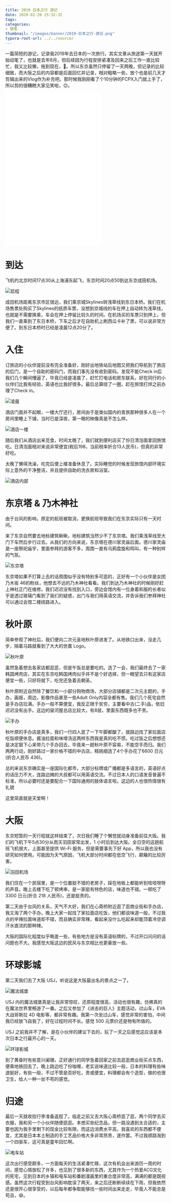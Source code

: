 ```yaml
---
title: 2019 日本之行 游记
date: 2020-02-20 15:32:32
tags:
categories:
- 随笔
thumbnail: "/images/banner/2019-日本之行-游记.png"
typora-root-url: ../../source/
---
```


一篇简短的游记，记录我2019年去日本的一次旅行。其实文章从旅途第一天就开始动笔了，也就是去年8月，但后续因为行程安排紧凑及回来之后工作一直比较忙，我又比较懒，拖到现在，🤣。所以东京虽然只停留了一天两晚，但记录的比较细致，而大阪之后的内容都是后面回忆并记录，相对粗略一些，放个也是前几天才剪辑出来的Vlog作为补充吧。那时候我刚刚看了个10分钟的FCPX入门就上手了，所以剪的很糟糕大家见笑啦，😌。

<iframe src="//player.bilibili.com/player.html?aid=84485339&cid=144505815&page=1&high_quality=1" scrolling="no" border="0" frameborder="no" framespacing="0" allowfullscreen="true" style="min-height: 480px;"> </iframe>

# 到达

飞机约北京时间17点30从上海浦东起飞，东京时间20点50到达东京成田机场。

![启程](/images/2019-%E6%97%A5%E6%9C%AC%E4%B9%8B%E8%A1%8C-%E6%B8%B8%E8%AE%B0/%E5%90%AF%E7%A8%8B.jpg)

成田机场距离东京市区很远，我们乘京城Skylines转浅草线到东日本桥。我们在机场售票处购买了Skylines的纸质车票，没想到京城线的车在押上自动转为浅草线，也就是不需要换乘，车会在押上停留比较久的时间。在机场买的车票只到押上，但我们一直乘到了东日本桥，下车之后才在自助机上刷西瓜卡补了票，可以说非常方便了。到东日本桥时已经是凌晨12点20分了。

# 入住

订旅店的小伙伴提前没有完全准备好，刚好出地铁站后地图又把我们导航到了旅店的后门，是一个自助的密码门，而我们事先没有收到密码。发现不能Check in后我们几个瞬间懵逼了，毕竟已经是凌晨了，赶忙打电话和房东联系，好在同行的小伙伴们比我有经验，英语也比我好很多。最后总算绕了一圈，赶在旅馆打烊之前办理了Check in。

![凌晨](/images/2019-%E6%97%A5%E6%9C%AC%E4%B9%8B%E8%A1%8C-%E6%B8%B8%E8%AE%B0/%E5%87%8C%E6%99%A8.jpg)

酒店门面并不起眼，一楼大厅还行，房间由于是类似国内的青旅那种很多人在一个房间里睡上下铺，当时已是深夜，第一眼的映像真是不怎么样。

![酒店一楼](/images/2019-%E6%97%A5%E6%9C%AC%E4%B9%8B%E8%A1%8C-%E6%B8%B8%E8%AE%B0/%E9%85%92%E5%BA%97%E4%B8%80%E6%A5%BC.jpg)

随后我们从酒店出来觅食，时间太晚了，我们就到便利店买了份日清泡面拿回旅馆吃。日清泡面相对来说非常便宜(税后198，当前税率折合13人民币)，但真的非常好吃。

太晚了懒得洗澡，吃完后便上楼准备休息了。实际睡觉的时候发现旅馆内部环境实际上意外的干净整洁，并且提供自助的洗衣房和浴室。

![酒店内部](/images/2019-%E6%97%A5%E6%9C%AC%E4%B9%8B%E8%A1%8C-%E6%B8%B8%E8%AE%B0/%E9%85%92%E5%BA%97%E5%86%85%E9%83%A8.jpg)

# 东京塔 & 乃木神社

由于台风的影响，原定的航班被取消，更换航班导致我们在东京实际只有一天时间。

来了东京自然要去地标建筑瞅瞅，地标建筑当然少不了东京塔。我们乘浅草线至大门下车然后步行过去。从我们的方向来说，东京塔在德川家灵庙后面。德川家灵庙是一座祭祀庙宇，里面参拜的游客不多，周围一直有乌鸦盘旋和鸣叫，有一种别样的气氛。

![东京塔](/images/2019-%E6%97%A5%E6%9C%AC%E4%B9%8B%E8%A1%8C-%E6%B8%B8%E8%AE%B0/%E4%B8%9C%E4%BA%AC%E5%A1%94.jpg)

东京塔如果不打算上去的话周围似乎没有特别多可逛的，正好有一个小伙伴是女团乃木坂 46的粉丝，他想去不远的乃木神社看看。我们到达乃木神社的时候刚好赶上神社正门在维修。我们迟迟没有找到入口，旁边会馆内有一位身着和服的长者似乎是透过玻璃门看到了我们的疑惑，出门与我们用英语交流，并告诉我们参拜神社可以通过会馆二楼绕路进入。

# 秋叶原

简单参观了神社后，我们便向二次元圣地秋叶原进发了。从地铁口出来，没走几步，隔着马路就看到了大大的世嘉 Logo。

![秋叶原](/images/2019-%E6%97%A5%E6%9C%AC%E4%B9%8B%E8%A1%8C-%E6%B8%B8%E8%AE%B0/%E7%A7%8B%E5%8F%B6%E5%8E%9F.jpg)

虽然急着想去各家店都逛逛，但是午饭总是要吃的。选了一会，我们最终去了一家韩国烤肉店，其实在东京吃韩国烤肉似乎并不是个好选择，但一眼望去只有这家店便宜一些，只好将就下，吃完还急着去朝圣。

秋叶原附近自然除了餐饮和一小部分购物商场，大部分店铺都是二次元主题的，手办，画报，周边，影像作品甚至一些Adult Only内容全都有售。我们几个死宅自然是手办店拉满。手办一般不算便宜，我反正限于贫穷，主要看中古(二手)品，依旧迟迟没有出手。这边的骏河屋总店比较大，有8层，里面东西既多也不贵。

![手办](/images/2019-%E6%97%A5%E6%9C%AC%E4%B9%8B%E8%A1%8C-%E6%B8%B8%E8%AE%B0/%E6%89%8B%E5%8A%9E.jpg)

秋叶原的手办店是真多，我们一行四人逛了一下午脚都酸了，就路边找了家拉面店吃饭顺便休息。酱油拉面和味增汤这两样东西我是真的吃不惯。吃过饭之后想想还是决定狠下心来带几个手办回去，毕竟来一趟秋叶原不容易，不能空手而归。我们两两行动，刚好路过一家价格不错的中古店，精挑细选了4个手办花了6600 日元(折合人民币 436)。

总的来说东京确实是一座国际化都市，大部分标牌或广播都是多语言的，英语好点的话压力不大，连路边摊的大叔都可以用英语交流。不过日本人的口语发音普遍不标准，所以必要时还是要配合一下国际通用的肢体语言啦。这边的人也很热情很有礼貌

这里简直就是天堂啊！

# 大阪

东京短暂的一天行程就这样结束了，次日我们睡了个懒觉就动身准备前往大阪。我们的飞机下午5点30分从雨天羽田家常出发，1 小时后到达大阪。全日空的这趟航班飞机很大，上面甚至提供 Wi-Fi 服务，但是需要事先下好 App，所以我也没有研究如何使用。可能因为天气原因，飞机大部分时间都在低空飞行，颠簸的比较厉害。

![羽田机场](/images/2019-%E6%97%A5%E6%9C%AC%E4%B9%8B%E8%A1%8C-%E6%B8%B8%E8%AE%B0/%E7%BE%BD%E7%94%B0%E6%9C%BA%E5%9C%BA.jpg)

我们住在一个民宿里，是一个位置挺不错的老房子，踩在地板上都能听到吱吱呀呀的声音。晚上去楼下吃了顿烤串，是一家挺有特色的店，味道也不错。一顿吃了 3300 日元(折合 218 人民币)，还是挺贵的。

第二天由于台风的关系，天气不大好，我们在心斋桥附近逛了逛商业街和手办店，我又淘了两个手办。晚上大家一起找了家拉面店吃饭，他们都说味道一般，不过我点的辛辣拉面味道却不错，而且确实非常辣，看起来没什么吃起来却能顶着冷空调汗水直流的那种辣。

大阪的国际化程度似乎略差一些，有些地方是没有英语标牌的，不过开口问问的话问题也不大。我感觉大阪这边的民风与东京相比也更豪放一些。

# 环球影城

第二天我们去了大阪 USJ，听说这是大阪最出名的景点之一了。

![魔法城堡](/images/2019-%E6%97%A5%E6%9C%AC%E4%B9%8B%E8%A1%8C-%E6%B8%B8%E8%AE%B0/%E9%AD%94%E6%B3%95%E5%9F%8E%E5%A0%A1.jpeg)

USJ 内的魔法城堡真是让我非常惊叹，还原程度很高，活动也很有趣，仿佛真的在魔法世界里畅游了一番。之后又参加了《进击的巨人》主题活动，过山车，EVA 大战哥斯拉 4D 电影等，都非常有趣。我第一次坐过山车，感觉非常的害怕，中间我已经放飞自我了，好在过程时间不长。感觉 500 元票价还是物有所值的。

USJ 之前我并不了解，是在小伙伴的建议下去的，玩了一天之后感觉这应该是本次日本之行最开心的一天。

![环球影城](/images/2019-%E6%97%A5%E6%9C%AC%E4%B9%8B%E8%A1%8C-%E6%B8%B8%E8%AE%B0/%E7%8E%AF%E7%90%83%E5%BD%B1%E5%9F%8E.jpg)

到了黄昏时有些意兴阑珊，正好通行的同学急着回家之前去逛逛商业街买点东西，便乘地铁回去了。晚上路边吃了份咖喱，老实说味道比较一般，日本的料理有些味道挺好，有些一般，不过不管是否好吃，贵或便宜，料理都会有个造型，做的也很卫生，给人一种一丝不苟的感觉。

# 归途

最后一天就收拾行李准备返程了。临走之前又去大阪心斋桥逛了逛，两个同学去买衣服，我和另一个小伙伴随便逛逛。本想买些纪念品，但一路没遇到太合适的，主要也因为我手里剩下的现金比较有限，而这边消费水平高，我喜欢的东西都不便宜，尤其是日本本土制造的手工艺品价格大多非常昂贵，遂作罢。不过我顺路淘到一个四驱车，这可真是童年回忆啊。

![电车站](/images/2019-%E6%97%A5%E6%9C%AC%E4%B9%8B%E8%A1%8C-%E6%B8%B8%E8%AE%B0/%E7%94%B5%E8%BD%A6%E7%AB%99.jpeg)

这次出行感受颇多，一方面每天的生活紧凑忙碌，这次有机会出来游历一周的时间，感觉心情放松了许多，也见到了很多新的东西，尤其作为一个热爱ACG文化的死宅，见到日本的乡镇和电车站和番剧漫画里的重合度非常高，满满的都是既视感。虽然这次行程受到台风影响耽误了两天，来之后还断断续续在下雨，但我依然还是很开心很享受的，以后每年都争取能够找一些时间出来走走，毕竟人不能总是苟且，😄。